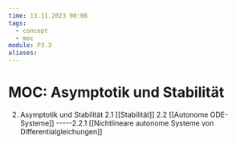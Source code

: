 ```yaml
---
time: 13.11.2023 00:08
tags:
  - concept
  - moc
module: P3.3
aliases:
---
```

# MOC: Asymptotik und Stabilität
2. Asymptotik und Stabilität
    2.1 [[Stabilität]]
    2.2 [[Autonome ODE-Systeme]]
    -----2.2.1 [[Nichtlineare autonome Systeme von Differentialgleichungen]]
    